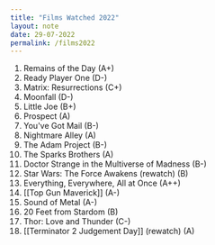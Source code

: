 ```yaml
---
title: "Films Watched 2022"
layout: note
date: 29-07-2022
permalink: /films2022
---
```


1.  Remains of the Day (A+)
2.  Ready Player One (D-)
3.  Matrix: Resurrections (C+)
4.  Moonfall (D-)
5.  Little Joe (B+)
6.  Prospect (A)
7.  You've Got Mail (B-)
8.  Nightmare Alley (A)
9.  The Adam Project (B-)
10. The Sparks Brothers (A)
11. Doctor Strange in the Multiverse of Madness (B-)
12. Star Wars: The Force Awakens (rewatch) (B)
13. Everything, Everywhere, All at Once (A++)
14. [[Top Gun Maverick]] (A-)
15. Sound of Metal (A-)
16. 20 Feet from Stardom (B)
17. Thor: Love and Thunder (C-)
18. [[Terminator 2 Judgement Day]] (rewatch) (A)
